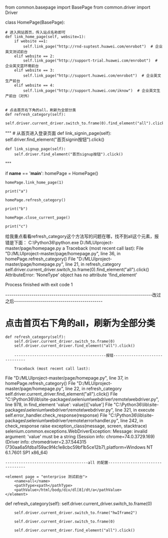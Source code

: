 from common.basepage import BasePage
from common.driver import Driver

class HomePage(BasePage):

    # 进入网站首页，传入站点名称即可
    def link_home_page(self, website=1):
        if website ==1:
            self.link_page("http://rnd-suptest.huawei.com/enrobot")  # 企业英文测试前台
        elif website == 2:
            self.link_page("http://support-trial.huawei.com/enrobot")  # 企业英文蓝环境前台
        elif website == 3:
            self.link_page("http://support.huawei.com/enrobot")  # 企业英文生产前台
        elif website == 4:
            self.link_page("http://support.huawei.com/iknow")  # 企业英文生产前台（对外）


    # 点击首页右下角的all，刷新为全部分类
    def refresh_category(self):
        self.driver.current_driver.switch_to.frame(0).find_element("all").click()

"""
    # 从首页进入登录页面
    def link_signin_page(self):
        self.driver.find_element("首页signin按钮").click()

    def link_signup_page(self):
        self.driver.find_element("首页signup按钮").click()
"""

if __name__ == '__main__':
    homePage = HomePage()
    
    homePage.link_home_page(1)
    
    print("a")
    
    homePage.refresh_category()
    
    print("b")
    
    homePage.close_current_page()
    
    print("c")
    
给我重点看看refresh_category这个方法写的问题在哪，找不到all这个元素，报错是下面：
C:\Python36\python.exe D:/MLUIproject-master/page/homepage.py
a
Traceback (most recent call last):
  File "D:/MLUIproject-master/page/homepage.py", line 36, in <module>
    homePage.refresh_category()
  File "D:/MLUIproject-master/page/homepage.py", line 21, in refresh_category
    self.driver.current_driver.switch_to.frame(0).find_element("all").click()
AttributeError: 'NoneType' object has no attribute 'find_element'

Process finished with exit code 1


-------------------------------------------------------------------------改过之后--------------------------------------------

 # 点击首页右下角的all，刷新为全部分类
    def refresh_category(self):
        self.driver.current_driver.switch_to.frame(0)
        self.driver.current_driver.find_element("all").click()
        
        -----------------------------------------报错-------------------------------
        
        Traceback (most recent call last):
  File "D:/MLUIproject-master/page/homepage.py", line 37, in <module>
    homePage.refresh_category()
  File "D:/MLUIproject-master/page/homepage.py", line 22, in refresh_category
    self.driver.current_driver.find_element("all").click()
  File "C:\Python36\lib\site-packages\selenium\webdriver\remote\webdriver.py", line 978, in find_element
    'value': value})['value']
  File "C:\Python36\lib\site-packages\selenium\webdriver\remote\webdriver.py", line 321, in execute
    self.error_handler.check_response(response)
  File "C:\Python36\lib\site-packages\selenium\webdriver\remote\errorhandler.py", line 242, in check_response
    raise exception_class(message, screen, stacktrace)
selenium.common.exceptions.WebDriverException: Message: invalid argument: 'value' must be a string
  (Session info: chrome=74.0.3729.169)
  (Driver info: chromedriver=2.37.544315 (730aa6a5fdba159ac9f4c1e8cbc59bf1b5ce12b7),platform=Windows NT 6.1.7601 SP1 x86_64)
    
    -------------------------------------all 的配置---------------------------------
    
    <element page = "enterprise 测试前台">
        <name>all</name>
        <pathType>xpath</pathType>
        <pathValue>/html/body/div/dl[8]/dt/a</pathValue>
    </element>


def refresh_category(self):
        self.driver.current_driver.switch_to.frame(0)
        
        self.driver.current_driver.switch_to.frame("hwIframe2")
        
        self.driver.current_driver.switch_to.frame(0)
        
        self.driver.current_driver.find_element("all").click()
